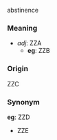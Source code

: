 abstinence
### Meaning
+ _adj_: ZZA
    + __eg__: ZZB

### Origin

ZZC

### Synonym

__eg__: ZZD

+ ZZE


